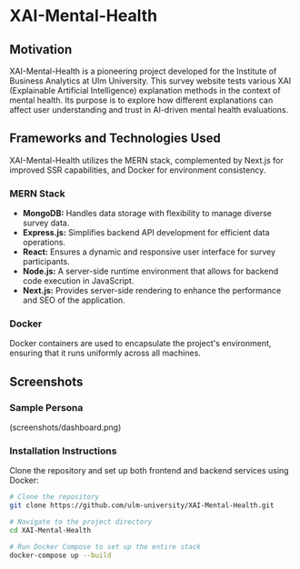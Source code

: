 # XAI-Mental-Health
## Motivation

XAI-Mental-Health is a pioneering project developed for the Institute of Business Analytics at Ulm University. This survey website tests various XAI (Explainable Artificial Intelligence) explanation methods in the context of mental health. Its purpose is to explore how different explanations can affect user understanding and trust in AI-driven mental health evaluations.

## Frameworks and Technologies Used

XAI-Mental-Health utilizes the MERN stack, complemented by Next.js for improved SSR capabilities, and Docker for environment consistency.

### MERN Stack

- **MongoDB:** Handles data storage with flexibility to manage diverse survey data.
- **Express.js:** Simplifies backend API development for efficient data operations.
- **React:** Ensures a dynamic and responsive user interface for survey participants.
- **Node.js:** A server-side runtime environment that allows for backend code execution in JavaScript.
- **Next.js:** Provides server-side rendering to enhance the performance and SEO of the application.

### Docker
Docker containers are used to encapsulate the project's environment, ensuring that it runs uniformly across all machines.

## Screenshots

### Sample Persona

(screenshots/dashboard.png)

### Installation Instructions

Clone the repository and set up both frontend and backend services using Docker:

```bash
# Clone the repository
git clone https://github.com/ulm-university/XAI-Mental-Health.git

# Navigate to the project directory
cd XAI-Mental-Health

# Run Docker Compose to set up the entire stack
docker-compose up --build
